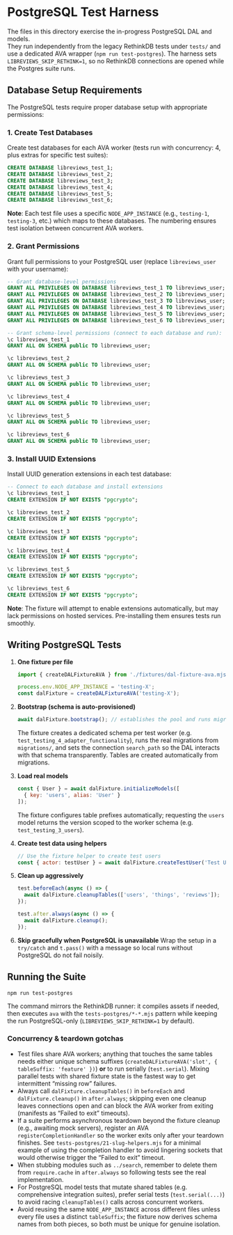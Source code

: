 # PostgreSQL Test Harness

The files in this directory exercise the in-progress PostgreSQL DAL and models.  
They run independently from the legacy RethinkDB tests under `tests/` and use a
dedicated AVA wrapper (`npm run test-postgres`). The harness sets `LIBREVIEWS_SKIP_RETHINK=1`, so no RethinkDB
connections are opened while the Postgres suite runs.

## Database Setup Requirements

The PostgreSQL tests require proper database setup with appropriate permissions:

### 1. Create Test Databases

Create test databases for each AVA worker (tests run with concurrency: 4, plus extras for specific test suites):

```sql
CREATE DATABASE libreviews_test_1;
CREATE DATABASE libreviews_test_2;
CREATE DATABASE libreviews_test_3;
CREATE DATABASE libreviews_test_4;
CREATE DATABASE libreviews_test_5;
CREATE DATABASE libreviews_test_6;
```

**Note**: Each test file uses a specific `NODE_APP_INSTANCE` (e.g., `testing-1`, `testing-3`, etc.) which maps to these databases. The numbering ensures test isolation between concurrent AVA workers.

### 2. Grant Permissions

Grant full permissions to your PostgreSQL user (replace `libreviews_user` with your username):

```sql
-- Grant database-level permissions
GRANT ALL PRIVILEGES ON DATABASE libreviews_test_1 TO libreviews_user;
GRANT ALL PRIVILEGES ON DATABASE libreviews_test_2 TO libreviews_user;
GRANT ALL PRIVILEGES ON DATABASE libreviews_test_3 TO libreviews_user;
GRANT ALL PRIVILEGES ON DATABASE libreviews_test_4 TO libreviews_user;
GRANT ALL PRIVILEGES ON DATABASE libreviews_test_5 TO libreviews_user;
GRANT ALL PRIVILEGES ON DATABASE libreviews_test_6 TO libreviews_user;

-- Grant schema-level permissions (connect to each database and run):
\c libreviews_test_1
GRANT ALL ON SCHEMA public TO libreviews_user;

\c libreviews_test_2
GRANT ALL ON SCHEMA public TO libreviews_user;

\c libreviews_test_3
GRANT ALL ON SCHEMA public TO libreviews_user;

\c libreviews_test_4
GRANT ALL ON SCHEMA public TO libreviews_user;

\c libreviews_test_5
GRANT ALL ON SCHEMA public TO libreviews_user;

\c libreviews_test_6
GRANT ALL ON SCHEMA public TO libreviews_user;
```

### 3. Install UUID Extensions

Install UUID generation extensions in each test database:

```sql
-- Connect to each database and install extensions
\c libreviews_test_1
CREATE EXTENSION IF NOT EXISTS "pgcrypto";

\c libreviews_test_2
CREATE EXTENSION IF NOT EXISTS "pgcrypto";

\c libreviews_test_3
CREATE EXTENSION IF NOT EXISTS "pgcrypto";

\c libreviews_test_4
CREATE EXTENSION IF NOT EXISTS "pgcrypto";

\c libreviews_test_5
CREATE EXTENSION IF NOT EXISTS "pgcrypto";

\c libreviews_test_6
CREATE EXTENSION IF NOT EXISTS "pgcrypto";
```

**Note**: The fixture will attempt to enable extensions automatically, but may lack permissions on hosted services. Pre-installing them ensures tests run smoothly.

## Writing PostgreSQL Tests

1. **One fixture per file**
   ```js
   import { createDALFixtureAVA } from './fixtures/dal-fixture-ava.mjs';

   process.env.NODE_APP_INSTANCE = 'testing-X';
   const dalFixture = createDALFixtureAVA('testing-X');
   ```

2. **Bootstrap (schema is auto-provisioned)**
   ```js
   await dalFixture.bootstrap(); // establishes the pool and runs migrations in an isolated schema
   ```

   The fixture creates a dedicated schema per test worker (e.g. `test_testing_4_adapter_functionality`), runs the real migrations from
   `migrations/`, and sets the connection `search_path` so the DAL interacts with that schema transparently. Tables are created
   automatically from migrations.

3. **Load real models**
   ```js
   const { User } = await dalFixture.initializeModels([
     { key: 'users', alias: 'User' }
   ]);
   ```

   The fixture configures table prefixes automatically; requesting the `users`
   model returns the version scoped to the worker schema (e.g.
   `test_testing_3_users`).

4. **Create test data using helpers**
   ```js
   // Use the fixture helper to create test users
   const { actor: testUser } = await dalFixture.createTestUser('Test User Name');
   ```

5. **Clean up aggressively**
   ```js
   test.beforeEach(async () => {
     await dalFixture.cleanupTables(['users', 'things', 'reviews']);
   });

   test.after.always(async () => {
     await dalFixture.cleanup();
   });
   ```

6. **Skip gracefully when PostgreSQL is unavailable**
   Wrap the setup in a `try/catch` and `t.pass()` with a message so local runs
   without PostgreSQL do not fail noisily.

## Running the Suite

```
npm run test-postgres
```

The command mirrors the RethinkDB runner: it compiles assets if needed, then
executes `ava` with the `tests-postgres/*-*.mjs` pattern while keeping the run
PostgreSQL-only (`LIBREVIEWS_SKIP_RETHINK=1` by default).

### Concurrency & teardown gotchas

- Test files share AVA workers; anything that touches the same tables needs either unique schema suffixes (`createDALFixtureAVA('slot', { tableSuffix: 'feature' })`) **or** to run serially (`test.serial`). Mixing parallel tests with shared fixture state is the fastest way to get intermittent “missing row” failures.
- Always call `dalFixture.cleanupTables()` in `beforeEach` and `dalFixture.cleanup()` in `after.always`; skipping even one cleanup leaves connections open and can block the AVA worker from exiting (manifests as “Failed to exit” timeouts).
- If a suite performs asynchronous teardown beyond the fixture cleanup (e.g., awaiting mock servers), register an AVA `registerCompletionHandler` so the worker exits only after your teardown finishes. See `tests-postgres/21-slug-helpers.mjs` for a minimal example of using the completion handler to avoid lingering sockets that would otherwise trigger the “Failed to exit” timeout.
- When stubbing modules such as `../search`, remember to delete them from `require.cache` in `after.always` so following tests see the real implementation.
- For PostgreSQL model tests that mutate shared tables (e.g. comprehensive integration suites), prefer serial tests (`test.serial(...)`) to avoid racing `cleanupTables()` calls across concurrent workers.
- Avoid reusing the same `NODE_APP_INSTANCE` across different files unless every file uses a distinct `tableSuffix`; the fixture now derives schema names from both pieces, so both must be unique for genuine isolation.
